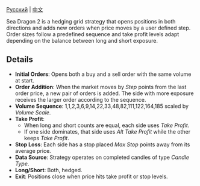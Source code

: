 [Русский](README_ru.md) | [中文](README_cn.md)

Sea Dragon 2 is a hedging grid strategy that opens positions in both directions and adds new orders when price moves by a user defined step. Order sizes follow a predefined sequence and take profit levels adapt depending on the balance between long and short exposure.

## Details

- **Initial Orders**: Opens both a buy and a sell order with the same volume at start.
- **Order Addition**: When the market moves by *Step* points from the last order price, a new pair of orders is added. The side with more exposure receives the larger order according to the sequence.
- **Volume Sequence**: 1,1,2,3,6,9,14,22,33,48,82,111,122,164,185 scaled by *Volume Scale*.
- **Take Profit**:
  - When long and short counts are equal, each side uses *Take Profit*.
  - If one side dominates, that side uses *Alt Take Profit* while the other keeps *Take Profit*.
- **Stop Loss**: Each side has a stop placed *Max Stop* points away from its average price.
- **Data Source**: Strategy operates on completed candles of type *Candle Type*.
- **Long/Short**: Both, hedged.
- **Exit**: Positions close when price hits take profit or stop levels.
